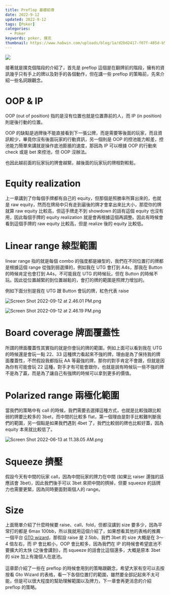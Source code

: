 ```yaml
---
title: Preflop 基礎前導
date: 2022-9-12
updated: 2022-9-12
tags: [Poker]
categories:
  - Poker
keywords: poker, 撲克
thumbnail: https://www.habwin.com/uploads/blog/1a/d2bd2417-f07f-485d-b56f-e85dd07d96a5/1a4df2db-1edf-4fb1-a905-6d221c698150/hacer-call-a-los-3bet-preflop-en-texas-holdem-por-que-hacerlo-con-cuidado.jpg
---
```


![](https://www.habwin.com/uploads/blog/1a/d2bd2417-f07f-485d-b56f-e85dd07d96a5/1a4df2db-1edf-4fb1-a905-6d221c698150/hacer-call-a-los-3bet-preflop-en-texas-holdem-por-que-hacerlo-con-cuidado.jpg)

<!-- more -->

接著就是撲克個階段的介紹了，首先是 preflop 這個是在翻牌前的階段，擁有的資訊幾乎只有手上的牌以及對手的各個動作，但在講一些 preflop 的策略前，先來介紹一些名詞跟觀念。

# OOP & IP

OOP (out of position) 指的是沒有位置也就是位置靠前的人，而 IP (in position) 則是後行動的位置。

OOP 的缺點是過牌後不能直接看到下一張公牌，而是需要等後面的玩家，而且資訊較少，畢竟你沒有後面玩家的行動資訊，另一個則是 OOP 的控池能力較差，控池能力簡單來講就是操作底池膨脹的速度，那因為 IP 可以根據 OOP 的行動來 check 或是 bet 來控池，但 OOP 沒辦法。

也因此越前面的玩家玩的牌會越緊，越後面的玩家玩的牌相對較鬆。

# Equity realization

上一章講到了你每個手牌都有自己的 equity，但那個是照勝率所算出來的，也就是 raw equity，然而在牌局中只有走到最後的牌才會拿出來比大小，那麼你的牌就算 raw equity 比較高，但這手牌走不到 showdown 的話有這個 equity 也沒有用，因此每個手牌的 equity realization 就是會再根據這個再調整。因此有時候會看到這個手牌的 raw equity 比較高，但是 realize 後的 equity 比較低。

# Linear range 線型範圍

linear range 指的就是每個 combo 的強度都是線型的，我們在不同位置打的牌都是根據這個 range 從強到弱選擇的，例如我在 UTG 會打到 A4s，那我在 Button 的時候肯定也會打到 A4s，不可能我在 UTG 的時候玩，但在 Button 的時候不玩。因此從位置越緊的到位置越鬆的，會打的牌的範圍是照牌力增加的。

例如下面分別是我在 UTG 跟 Button 會玩的牌，紅色代表 raise

![Screen Shot 2022-09-12 at 2.46.01 PM.png](/blog/assets/Screen_Shot_2022-09-12_at_2.46.01_PM.png)

![Screen Shot 2022-09-12 at 2.46.19 PM.png](/blog/assets/Screen_Shot_2022-09-12_at_2.46.19_PM.png)

# Board coverage 牌面覆蓋性

所謂的牌面覆蓋性其實指的就是你會玩的牌的範圍，例如上面可以看到我在 UTG 的時候還是會玩一點 22、33 這種牌力看起來不強的牌，理由是為了保持我的牌面覆蓋性，不然假設我都指玩 AA 等最強的牌，那你的對手肯定不會跟，但就是因為你有可能會玩 22 這種，對手才有可能會跟你，也就是說有時候玩一些不強的牌不是為了贏，而是為了讓自己有強牌的時候可以拿到更多的價值。

# Polarized range 兩極化範圍

當我們的策略中有 call 的時候，我們需要去選擇這種方式，也就是比較強跟比較弱的牌要比較多的 3bet，而中間的比較多 flat，第一個理由是對手比較難判斷我們的範圍，另一個點是如果我們遇到 4bet 了，我們比較弱的牌也比較好蓋，因為 equity 本來就比較低了。

![Screen Shot 2022-06-13 at 11.38.05 AM.png](/blog/assets/Screen_Shot_2022-06-13_at_11.38.05_AM.png)

# Squeeze 擠壓

假設今天有中間的玩家 call，因為中間玩家的牌力在中間 (如果比 raiser 還強的話應該會 3bet)，因此我們後手可以 3bet 來把中間的擠掉，但要 squeeze 的話牌力也需要更緊，因為同時要面對兩個人的 range。

# Size

上面簡單介紹了什麼時候要 raise、call、fold，但都沒講到 size 要多少，因為平常打的都是 6max 100bb，所以我就用這個介紹了，如果想看其他的表格的推薦一個平台 [GTO wizard](https://app.gtowizard.com/)，那假設 raise 是 2.5bb，我們 3bet 的 size 大概是在 3～4 倍左右，而 IP 會比較小，OOP 會比較多，因為我們在 IP 的時候會希望底池不要擴大的太快 (之後會講到)，而 squeeze 的話會比這個還多，大概是原本 3bet 的 size 加上有幾個人在底池。
\
\
這章節介紹了一些在 preflop 的時候會用到的策略跟觀念，希望大家有空可以去按按看 Gto Wizard 的表格，看一下各個位置打的範圍，雖然要全部記起來不太可能，但是可以很大程度的幫助理解範圍以及牌力，下一章會再更消息的介紹 preflop 的策略。
